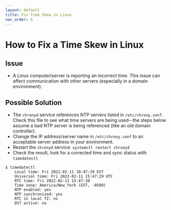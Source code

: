 ```yaml
---
layout: default
title: Fix Time Skew in Linux
nav_order: 6
---
```


# How to Fix a Time Skew in Linux

## Issue

- A Linux computer/server is reporting an incorrect time. This issue can affect communication with other servers (especially in a domain environment).

## Possible Solution

- The `chronyd` service references NTP servers listed in `/etc/chrony.conf`. Check this file to see what time servers are being used--the steps below assume a bad NTP server is being referenced (like an old domain controller).
- Change the IP address/server name in `/etc/chrony.conf` to an acceptable server address in your environment.
- Restart the `chronyd` service: `systemctl restart chronyd`
- Check the result, look for a corrected time and sync status with `timedatectl`

```
$ timedatectl
    Local time: Fri 2022-02-11 10:47:29 EST
    Universal time: Fri 2022-02-11 15:47:29 UTC
    RTC time: Fri 2022-02-11 15:47:30
    Time zone: America/New_York (EST, -0500)
    NTP enabled: yes
    NTP synchronized: yes
    RTC in local TZ: no
    DST active: no
```
